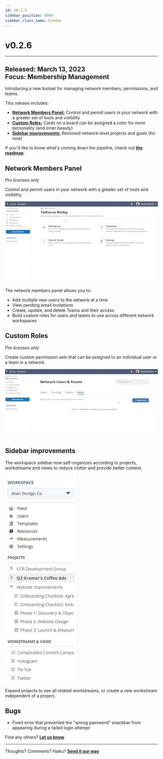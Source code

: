 ```yaml
---
id: v0.2.6
sidebar_position: 9990
sidebar_class_name: hidden
---
```


# v0.2.6  
  
---

**Released:** March 13, 2023  
**Focus:** Membership Management
---  

Introducing a new toolset for managing network members, permissions, and teams.       
  
This release includes:  
- **[Network Members Panel:](#network-members-panel)** Control and permit users in your network with a greater set of tools and visibility  
- **[Custom Roles:](#custom-roles)** Cards on a board can be assigned a color for more personality (and inner beauty)
- **[Sidebar improvements:](#sidebar-improvements)** Removed network-level projects and goals (for now)
  
If you'd like to know what's coming down the pipeline, check out **[the roadmap](/docs/roadmap)**.  
  
## Network Members Panel  
  
*Pro licenses only*   

Control and permit users in your network with a greater set of tools and visibility.  

![Members Panel](../assets/v026-members-pane.gif)  
  
The network members panel allows you to:  
- Add multiple new users to the network at a time 
- View pending email invitations  
- Create, update, and delete Teams and their access  
- Build custom roles for users and teams to use across different network workspaces  
  
 
   
## Custom Roles  

*Pro licenses only*  

Create custom permission sets that can be assigned to an individual user or a team in a network.    
  
![Custom Roles](../assets/v026-custom-roles.gif)  

   
## Sidebar improvements  

The workspace sidebar now self-organizes according to projects, workstreams and views to reduce clutter and provide better context.  

[![Sidebar](../assets/v026-sidebar-new.png)](../assets/v026-sidebar-new.png)  
  
Expand projects to see all related workstreams, or create a new workstream independent of a project.  

## Bugs   
- Fixed error that prevented the "wrong password" snackbar from appearing during a failed login attempt 
  
Find any others?  **[Let us know](mailto:ideas@tetheros.com)**

---  
Thoughts?  Comments?  Haiku?  **[Send it our way](mailto:ideas@tetheros.com)**